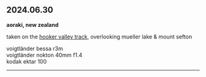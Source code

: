 ## 2024.06.30
**aoraki, new zealand**

taken on the [hooker valley track](https://en.wikipedia.org/wiki/Hooker_Valley_Track), overlooking mueller lake & mount sefton

voigtländer bessa r3m <br>
voigtländer nokton 40mm f1.4 <br>
kodak ektar 100 <br>

---
